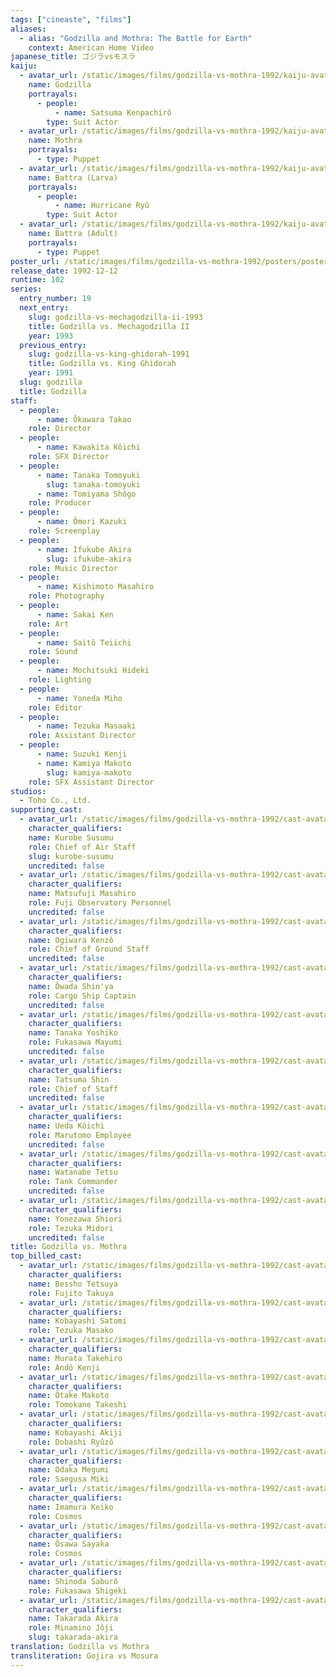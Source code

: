 ```yaml
---
tags: ["cineaste", "films"]
aliases:
  - alias: "Godzilla and Mothra: The Battle for Earth"
    context: American Home Video
japanese_title: ゴジラvsモスラ
kaiju:
  - avatar_url: /static/images/films/godzilla-vs-mothra-1992/kaiju-avatars/kenpachiro-satsuma-0.webp
    name: Godzilla
    portrayals:
      - people:
          - name: Satsuma Kenpachirô
        type: Suit Actor
  - avatar_url: /static/images/films/godzilla-vs-mothra-1992/kaiju-avatars/02246.webp
    name: Mothra
    portrayals:
      - type: Puppet
  - avatar_url: /static/images/films/godzilla-vs-mothra-1992/kaiju-avatars/hurricane-ryu-0.webp
    name: Battra (Larva)
    portrayals:
      - people:
          - name: Hurricane Ryû
        type: Suit Actor
  - avatar_url: /static/images/films/godzilla-vs-mothra-1992/kaiju-avatars/02278.webp
    name: Battra (Adult)
    portrayals:
      - type: Puppet
poster_url: /static/images/films/godzilla-vs-mothra-1992/posters/poster.webp
release_date: 1992-12-12
runtime: 102
series:
  entry_number: 19
  next_entry:
    slug: godzilla-vs-mechagodzilla-ii-1993
    title: Godzilla vs. Mechagodzilla II
    year: 1993
  previous_entry:
    slug: godzilla-vs-king-ghidorah-1991
    title: Godzilla vs. King Ghidorah
    year: 1991
  slug: godzilla
  title: Godzilla
staff:
  - people:
      - name: Ôkawara Takao
    role: Director
  - people:
      - name: Kawakita Kôichi
    role: SFX Director
  - people:
      - name: Tanaka Tomoyuki
        slug: tanaka-tomoyuki
      - name: Tomiyama Shôgo
    role: Producer
  - people:
      - name: Ômori Kazuki
    role: Screenplay
  - people:
      - name: Ifukube Akira
        slug: ifukube-akira
    role: Music Director
  - people:
      - name: Kishimoto Masahiro
    role: Photography
  - people:
      - name: Sakai Ken
    role: Art
  - people:
      - name: Saitô Teiichi
    role: Sound
  - people:
      - name: Mochitsuki Hideki
    role: Lighting
  - people:
      - name: Yoneda Miho
    role: Editor
  - people:
      - name: Tezuka Masaaki
    role: Assistant Director
  - people:
      - name: Suzuki Kenji
      - name: Kamiya Makoto
        slug: kamiya-makoto
    role: SFX Assistant Director
studios:
  - Toho Co., Ltd.
supporting_cast:
  - avatar_url: /static/images/films/godzilla-vs-mothra-1992/cast-avatars/susumu-kurobe-0.webp
    character_qualifiers:
    name: Kurobe Susumu
    role: Chief of Air Staff
    slug: kurobe-susumu
    uncredited: false
  - avatar_url: /static/images/films/godzilla-vs-mothra-1992/cast-avatars/matsuhiro-matsufuji-0.webp
    character_qualifiers:
    name: Matsufuji Masahiro
    role: Fuji Observatory Personnel
    uncredited: false
  - avatar_url: /static/images/films/godzilla-vs-mothra-1992/cast-avatars/kenzo-ogiwara-0.webp
    character_qualifiers:
    name: Ogiwara Kenzô
    role: Chief of Ground Staff
    uncredited: false
  - avatar_url: /static/images/films/godzilla-vs-mothra-1992/cast-avatars/shinya-owada-0.webp
    character_qualifiers:
    name: Ôwada Shin'ya
    role: Cargo Ship Captain
    uncredited: false
  - avatar_url: /static/images/films/godzilla-vs-mothra-1992/cast-avatars/yoshiko-tanaka-0.webp
    character_qualifiers:
    name: Tanaka Yoshiko
    role: Fukasawa Mayumi
    uncredited: false
  - avatar_url: /static/images/films/godzilla-vs-mothra-1992/cast-avatars/shin-tatsuma-0.webp
    character_qualifiers:
    name: Tatsuma Shin
    role: Chief of Staff
    uncredited: false
  - avatar_url: /static/images/films/godzilla-vs-mothra-1992/cast-avatars/koichi-ueda-0.webp
    character_qualifiers:
    name: Ueda Kôichi
    role: Marutomo Employee
    uncredited: false
  - avatar_url: /static/images/films/godzilla-vs-mothra-1992/cast-avatars/tetsu-watanabe-0.webp
    character_qualifiers:
    name: Watanabe Tetsu
    role: Tank Commander
    uncredited: false
  - avatar_url: /static/images/films/godzilla-vs-mothra-1992/cast-avatars/shiori-yonezawa-0.webp
    character_qualifiers:
    name: Yonezawa Shiori
    role: Tezuka Midori
    uncredited: false
title: Godzilla vs. Mothra
top_billed_cast:
  - avatar_url: /static/images/films/godzilla-vs-mothra-1992/cast-avatars/tetsuya-bessho-0.webp
    character_qualifiers:
    name: Bessho Tetsuya
    role: Fujito Takuya
  - avatar_url: /static/images/films/godzilla-vs-mothra-1992/cast-avatars/satomi-kobayashi-0.webp
    character_qualifiers:
    name: Kobayashi Satomi
    role: Tezuka Masako
  - avatar_url: /static/images/films/godzilla-vs-mothra-1992/cast-avatars/takehiro-murata-0.webp
    character_qualifiers:
    name: Murata Takehiro
    role: Andô Kenji
  - avatar_url: /static/images/films/godzilla-vs-mothra-1992/cast-avatars/makoto-otake-0.webp
    character_qualifiers:
    name: Ôtake Makoto
    role: Tomokane Takeshi
  - avatar_url: /static/images/films/godzilla-vs-mothra-1992/cast-avatars/akiji-kobayashi-0.webp
    character_qualifiers:
    name: Kobayashi Akiji
    role: Dobashi Ryûzô
  - avatar_url: /static/images/films/godzilla-vs-mothra-1992/cast-avatars/megumi-odaka-0.webp
    character_qualifiers:
    name: Odaka Megumi
    role: Saegusa Miki
  - avatar_url: /static/images/films/godzilla-vs-mothra-1992/cast-avatars/keiko-imamura-0.webp
    character_qualifiers:
    name: Imamura Keiko
    role: Cosmos
  - avatar_url: /static/images/films/godzilla-vs-mothra-1992/cast-avatars/sayaka-osawa-0.webp
    character_qualifiers:
    name: Ôsawa Sayaka
    role: Cosmos
  - avatar_url: /static/images/films/godzilla-vs-mothra-1992/cast-avatars/saburo-shinoda-0.webp
    character_qualifiers:
    name: Shinoda Saburô
    role: Fukasawa Shigeki
  - avatar_url: /static/images/films/godzilla-vs-mothra-1992/cast-avatars/akira-takarada-0.webp
    character_qualifiers:
    name: Takarada Akira
    role: Minamino Jôji
    slug: takarada-akira
translation: Godzilla vs Mothra
transliteration: Gojira vs Mosura
---
```

